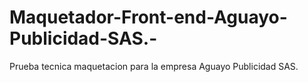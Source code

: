 # Maquetador-Front-end-Aguayo-Publicidad-SAS.-
Prueba tecnica maquetacion para la empresa Aguayo Publicidad SAS. 
